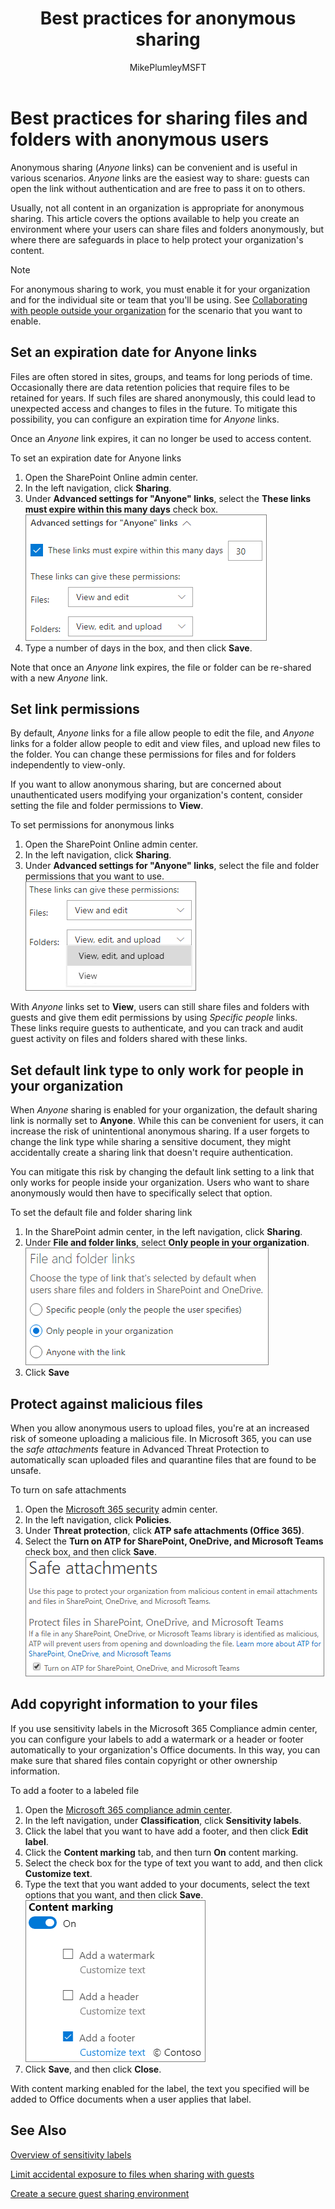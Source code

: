 ﻿---
title: "Best practices for anonymous sharing"
ms.author: mikeplum
author: MikePlumleyMSFT
manager: pamgreen
audience: ITPro
ms.topic: article
ms.service: sharepoint-online
localization_priority: Priority
description: "Learn best practices for sharing files and folders with anonymous users."
---

# Best practices for sharing files and folders with anonymous users

Anonymous sharing (*Anyone* links) can be convenient and is useful in various scenarios. *Anyone* links are the easiest way to share: guests can open the link without authentication and are free to pass it on to others.

Usually, not all content in an organization is appropriate for anonymous sharing. This article covers the options available to help you create an environment where your users can share files and folders anonymously, but where there are safeguards in place to help protect your organization's content.

> [!NOTE]
> For anonymous sharing to work, you must enable it for your organization and for the individual site or team that you'll be using. See [Collaborating with people outside your organization](collaborating-with-people-outside-your-organization.md) for the scenario that you want to enable.

## Set an expiration date for Anyone links

Files are often stored in sites, groups, and teams for long periods of time. Occasionally there are data retention policies that require files to be retained for years. If such files are shared anonymously, this could lead to unexpected access and changes to files in the future. To mitigate this possibility, you can configure an expiration time for *Anyone* links.

Once an *Anyone* link expires, it can no longer be used to access content.

To set an expiration date for Anyone links
1. Open the SharePoint Online admin center.
2. In the left navigation, click **Sharing**.
3. Under **Advanced settings for "Anyone" links**, select the **These links must expire within this many days** check box.</br>
   ![Screenshot of SharePoint organization-level Anyone link expiration settings](media/sharepoint-organization-anyone-link-expiration.png)
4. Type a number of days in the box, and then click **Save**.

Note that once an *Anyone* link expires, the file or folder can be re-shared with a new *Anyone* link.

## Set link permissions

By default, *Anyone* links for a file allow people to edit the file, and *Anyone* links for a folder allow people to edit and view files, and upload new files to the folder. You can change these permissions for files and for folders independently to view-only.

If you want to allow anonymous sharing, but are concerned about unauthenticated users modifying your organization's content, consider setting the file and folder permissions to **View**.

To set permissions for anonymous links
1. Open the SharePoint Online admin center.
2. In the left navigation, click **Sharing**.
3. Under **Advanced settings for "Anyone" links**, select the file and folder permissions that you want to use.</br>
   ![Screenshot of SharePoint organization-level Anyone link permissions settings](media/sharepoint-organization-anyone-link-permissions.png)

With *Anyone* links set to **View**, users can still share files and folders with guests and give them edit permissions by using *Specific people* links. These links require guests to authenticate, and you can track and audit guest activity on files and folders shared with these links.

## Set default link type to only work for people in your organization

When *Anyone* sharing is enabled for your organization, the default sharing link is normally set to **Anyone**. While this can be convenient for users, it can increase the risk of unintentional anonymous sharing. If a user forgets to change the link type while sharing a sensitive document, they might accidentally create a sharing link that doesn't require authentication.

You can mitigate this risk by changing the default link setting to a link that only works for people inside your organization. Users who want to share anonymously would then have to specifically select that option.

To set the default file and folder sharing link
1. In the SharePoint admin center, in the left navigation, click **Sharing**.
2. Under **File and folder links**, select **Only people in your organization**.</br>
   ![Screenshot of SharePoint default link type setting](media/sharepoint-default-sharing-link-company-link.png)
3. Click **Save**

## Protect against malicious files

When you allow anonymous users to upload files, you're at an increased risk of someone uploading a malicious file. In Microsoft 365, you can use the *safe attachments* feature in Advanced Threat Protection to automatically scan uploaded files and quarantine files that are found to be unsafe.

To turn on safe attachments
1. Open the [Microsoft 365 security](https://security.microsoft.com) admin center.
2. In the left navigation, click **Policies**.
3. Under **Threat protection**, click **ATP safe attachments (Office 365)**.
4. Select the **Turn on ATP for SharePoint, OneDrive, and Microsoft Teams** check box, and then click **Save**.</br>
   ![Screenshot of the safe attachments setting in the Security and Compliance center](media/safe-attachments-setting.png)

## Add copyright information to your files

If you use sensitivity labels in the Microsoft 365 Compliance admin center, you can configure your labels to add a watermark or a header or footer automatically to your organization's Office documents. In this way, you can make sure that shared files contain copyright or other ownership information.

To add a footer to a labeled file
1. Open the [Microsoft 365 compliance admin center](https://compliance.microsoft.com).
2. In the left navigation, under **Classification**, click **Sensitivity labels**.
3. Click the label that you want to have add a footer, and then click **Edit label**.
4. Click the **Content marking** tab, and then turn **On** content marking.
5. Select the check box for the type of text you want to add, and then click **Customize text**.
6. Type the text that you want added to your documents, select the text options that you want, and then click **Save**.</br>
   ![Screenshot of the content marking settings for a sensitivity label](media/content-marking-for-anonymous-sharing.png)
7. Click **Save**, and then click **Close**.

With content marking enabled for the label, the text you specified will be added to Office documents when a user applies that label.

## See Also


[Overview of sensitivity labels](https://docs.microsoft.com/Office365/SecurityCompliance/sensitivity-labels)

[Limit accidental exposure to files when sharing with guests](sharing-limit-accidental-exposure.md)

[Create a secure guest sharing environment](create-a-secure-guest-sharing-environment.md)